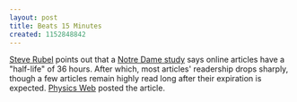 ```yaml
---
layout: post
title: Beats 15 Minutes
created: 1152848842
---
```

<a href="http://feeds.feedburner.com/MicroPersuasion?m=3674" target="_blank">Steve Rubel</a> points out that a <a href="http://physicsweb.org/articles/news/10/7/3/1" target="_blank">Notre Dame study</a> says online articles have a "half-life" of 36 hours. After which, most articles' readership drops sharply, though a few articles remain highly read long after their expiration is expected. <a href="http://physicsweb.org/" target="_blank">Physics Web</a> posted the article.

